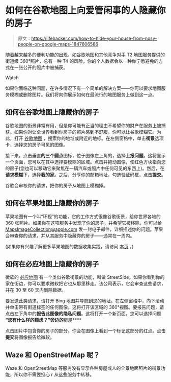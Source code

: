 # 如何在谷歌地图上向爱管闲事的人隐藏你的房子

> 原文：<https://lifehacker.com/how-to-hide-your-house-from-nosy-people-on-google-maps-1847606586>

随着越来越多的便利功能的出现，如谷歌地图和其他竞争对手 T2 地图服务提供的街道级 360°照片，总有一种 T4 的风险，你的个人数据会以一种你宁愿避免的方式在一张公开的照片中被捕获。

Watch

如果你面临这种问题，在许多情况下有一个简单的解决方案——你可以要求地图服务模糊或删除图片。我们将向你展示如何在最流行的地图服务上做到这一点。

## 如何在谷歌地图上隐藏你的房子

谷歌地图的街景非常有用，但是你可能有正当的理由不希望你的财产在服务上被捕获。如果你对让全世界看到你房子的照片感到不舒服，你可以让谷歌模糊它。为此，打开 [谷歌地图](https://maps.google.com) ，搜索你的地址或附近的地标。在左侧窗格中，单击**街景**选项卡，选择您的房子可见的图像。

接下来，点击垂直**的三个圆点**图标，位于图像左上角的，选择**上报问题**。这将显示一个页面，您可以在其中选择要模糊的区域。点击并拖动图像，使红色方块指向您的房子(您也可以移动它来聚焦在一辆汽车或照片中任何可见的东西上)。然后，在**请求模糊**下，选择**我的家**。之后，分享你的邮箱地址，勾选验证码框，点击**提交**。

谷歌会审核你的请求，把你的房子从地图上模糊掉。

## 如何在苹果地图上隐藏你的房子

苹果地图有一个叫“环视”的功能，它的工作方式很像谷歌街景，给你世界各地的 360 张照片。如果你在这项服务中发现了你的房子，并希望它被移除，你可以给 MapsImageCollection@apple.com 发一封电子邮件，详细描述你的问题。苹果会审查你的请求，并从其服务中隐藏你的房子——通常在一周内。

(如果你有兴趣了解更多苹果地图的数据收集实践，请访问 [本页](https://maps.apple.com/imagecollection/) 。)

## 如何在必应地图上隐藏你的房子

微软的 [必应地图](https://www.bing.com/maps) 有一个类似谷歌街景的功能，叫做 StreetSide。如果你看到你的家在街边，你可以要求微软把它也从那里移走。该公司表示，它会审查这些请求，并在 30 至 60 天内删除数据。

要发送此类请求，请打开 Bing 地图并导航到您的地址。在左侧窗格中，向下滚动并单击带有街道标签的任何图像。这将打开该区域的 360°视图。要报告问题，请点击左下角中的**报告此图像的隐私问题**。这将打开一个新页面，您可以选择问题 **“您有什么样的顾虑？”旁边的**房屋****

点击图片中包含你的房子的部分。你会在图像上看到一个标记这部分的红点。点击**提交**将图像报告给微软。

## Waze 和 OpenStreetMap 呢？

Waze 和 OpenStreetMap 等服务没有显示各种房屋或人的全景地面照片的街景功能，所以你不需要担心 r 从这些服务中转移。